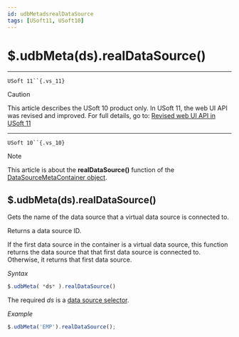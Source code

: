 ```yaml
---
id: udbMetadsrealDataSource
tags: [USoft11, USoft10]
---
```

# $.udbMeta(ds).realDataSource()



----

`USoft 11``{.vs_11}`

> [!CAUTION]
> This article describes the USoft 10 product only.
> In USoft 11, the web UI API was revised and improved. For full details, go to:
> [Revised web UI API in USoft 11](/docs/Web_and_app_UIs/UDB_udb/Revised_web_UI_API_in_USoft_11.md)

----

`USoft 10``{.vs_10}`

> [!NOTE]
> This article is about the **realDataSource()** function of the [DataSourceMetaContainer object](/docs/Web_and_app_UIs/UDB_DataSourceMetaContainer).

## **$.udbMeta(ds).realDataSource()**

Gets the name of the data source that a virtual data source is connected to.

Returns a data source ID.

If the first data source in the container is a virtual data source, this function returns the data source that that first data source is connected to. Otherwise, it returns that first data source.

*Syntax*

```js
$.udbMeta( *ds* ).realDataSource()
```

The required *ds* is a [data source selector](/docs/Web_and_app_UIs/UDB_DataSourceMetaContainer/UDB_DataSourceMetaContainer_object.md).

*Example*

```js
$.udbMeta('EMP').realDataSource();
```

 